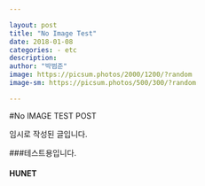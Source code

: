 ```yaml
---

layout: post  
title: "No Image Test"  
date: 2018-01-08
categories: - etc  
description:  
author: "박범준"  
image: https://picsum.photos/2000/1200/?random  
image-sm: https://picsum.photos/500/300/?random

---
```


#No IMAGE TEST POST

임시로 작성된 글입니다.

###테스트용입니다.

#### HUNET
